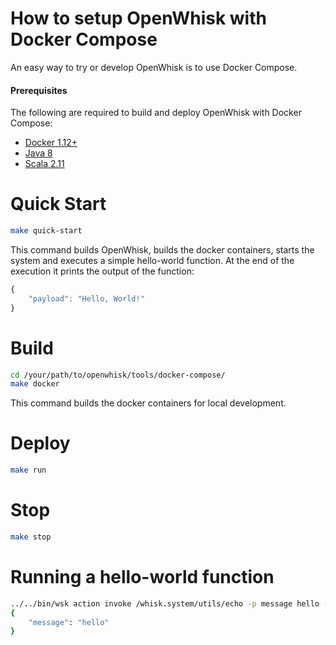 # How to setup OpenWhisk with Docker Compose

An easy way to try or develop OpenWhisk is to use Docker Compose.

#### Prerequisites

The following are required to build and deploy OpenWhisk with Docker Compose:

- [Docker 1.12+](https://www.docker.com/products/docker#/mac) 
- [Java 8](http://www.oracle.com/technetwork/java/javase/downloads/index.html)
- [Scala 2.11](http://scala-lang.org/download/)

# Quick Start

```bash
make quick-start
```

This command builds OpenWhisk, builds the docker containers, starts the system and executes a simple hello-world function.
At the end of the execution it prints the output of the function:
```javascript
{
    "payload": "Hello, World!"
}
```

# Build

```bash
cd /your/path/to/openwhisk/tools/docker-compose/
make docker
```

This command builds the docker containers for local development.

# Deploy

```bash
make run
```

# Stop

```bash
make stop
```

# Running a hello-world function

```bash
../../bin/wsk action invoke /whisk.system/utils/echo -p message hello --blocking --result
{
    "message": "hello"
}
```

